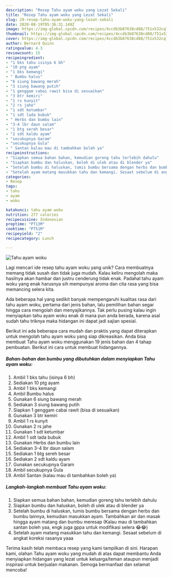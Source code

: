 ```yaml
---
description: "Resep Tahu ayam woku yang Lezat Sekali"
title: "Resep Tahu ayam woku yang Lezat Sekali"
slug: 29-resep-tahu-ayam-woku-yang-lezat-sekali
date: 2020-08-19T05:36:31.149Z
image: https://img-global.cpcdn.com/recipes/4ccdb3b87638cd88/751x532cq70/tahu-ayam-woku-foto-resep-utama.jpg
thumbnail: https://img-global.cpcdn.com/recipes/4ccdb3b87638cd88/751x532cq70/tahu-ayam-woku-foto-resep-utama.jpg
cover: https://img-global.cpcdn.com/recipes/4ccdb3b87638cd88/751x532cq70/tahu-ayam-woku-foto-resep-utama.jpg
author: Bernard Quinn
ratingvalue: 4.3
reviewcount: 15
recipeingredient:
- "1 bks tahu isinya 6 bh"
- "10 ptg ayam"
- "1 bks kemangi"
- " Bumbu halus"
- "6 siung bawang merah"
- "3 siung bawang putih"
- "1 genggam cabai rawit bisa di sesuaikan"
- "3 btr kemiri"
- "1 rs kunyit"
- "2 rs jahe"
- "1 sdt ketumbar"
- "1 sdt lada bubuk"
- " Herbs dan bumbu lain"
- "3-4 lbr daun salam"
- "1 btg sereh besar"
- "2 sdt kaldu ayam"
- "secukupnya Garam"
- "secukupnya Gula"
- " Santan kalau mau di tambahkan boleh ya"
recipeinstructions:
- "Siapkan semua bahan bahan, kemudian goreng tahu terlebih dahulu"
- "Siapkan bumbu dan haluskan, boleh di ulek atau di blender ya"
- "Setelah bumbu di haluskan, tumis bumbu bersama dengan herbs dan bumbu lainnya, kemudian masukkan ayam. Tambahkan air dan masak hingga ayam matang dan bumbu meresap (Kalau mau di tambahkan santan boleh yaa, engk juga gppa untuk modifikasi selera 😂😂)"
- "Setelah ayam matang masukkan tahu dan kemangi. Sesaat sebelum di angkat koreksi rasanya yaaa"
categories:
- Resep
tags:
- tahu
- ayam
- woku

katakunci: tahu ayam woku 
nutrition: 277 calories
recipecuisine: Indonesian
preptime: "PT13M"
cooktime: "PT51M"
recipeyield: "2"
recipecategory: Lunch

---
```



![Tahu ayam woku](https://img-global.cpcdn.com/recipes/4ccdb3b87638cd88/751x532cq70/tahu-ayam-woku-foto-resep-utama.jpg)

Lagi mencari ide resep tahu ayam woku yang unik? Cara membuatnya memang tidak susah dan tidak juga mudah. Kalau keliru mengolah maka hasilnya akan hambar dan justru cenderung tidak enak. Padahal tahu ayam woku yang enak harusnya sih mempunyai aroma dan cita rasa yang bisa memancing selera kita.



Ada beberapa hal yang sedikit banyak mempengaruhi kualitas rasa dari tahu ayam woku, pertama dari jenis bahan, lalu pemilihan bahan segar hingga cara mengolah dan menyajikannya. Tak perlu pusing kalau ingin menyiapkan tahu ayam woku enak di mana pun anda berada, karena asal sudah tahu triknya maka hidangan ini dapat jadi sajian spesial.


Berikut ini ada beberapa cara mudah dan praktis yang dapat diterapkan untuk mengolah tahu ayam woku yang siap dikreasikan. Anda bisa membuat Tahu ayam woku menggunakan 19 jenis bahan dan 4 tahap pembuatan. Berikut ini cara untuk membuat hidangannya.

<!--inarticleads1-->

##### Bahan-bahan dan bumbu yang dibutuhkan dalam menyiapkan Tahu ayam woku:

1. Ambil 1 bks tahu (isinya 6 bh)
1. Sediakan 10 ptg ayam
1. Ambil 1 bks kemangi
1. Ambil  Bumbu halus
1. Gunakan 6 siung bawang merah
1. Sediakan 3 siung bawang putih
1. Siapkan 1 genggam cabai rawit (bisa di sesuaikan)
1. Gunakan 3 btr kemiri
1. Ambil 1 rs kunyit
1. Gunakan 2 rs jahe
1. Gunakan 1 sdt ketumbar
1. Ambil 1 sdt lada bubuk
1. Gunakan  Herbs dan bumbu lain
1. Sediakan 3-4 lbr daun salam
1. Sediakan 1 btg sereh besar
1. Sediakan 2 sdt kaldu ayam
1. Gunakan secukupnya Garam
1. Ambil secukupnya Gula
1. Ambil  Santan (kalau mau di tambahkan boleh ya)




<!--inarticleads2-->

##### Langkah-langkah membuat Tahu ayam woku:

1. Siapkan semua bahan bahan, kemudian goreng tahu terlebih dahulu
1. Siapkan bumbu dan haluskan, boleh di ulek atau di blender ya
1. Setelah bumbu di haluskan, tumis bumbu bersama dengan herbs dan bumbu lainnya, kemudian masukkan ayam. Tambahkan air dan masak hingga ayam matang dan bumbu meresap (Kalau mau di tambahkan santan boleh yaa, engk juga gppa untuk modifikasi selera 😂😂)
1. Setelah ayam matang masukkan tahu dan kemangi. Sesaat sebelum di angkat koreksi rasanya yaaa




Terima kasih telah membaca resep yang kami tampilkan di sini. Harapan kami, olahan Tahu ayam woku yang mudah di atas dapat membantu Anda menyiapkan hidangan yang lezat untuk keluarga/teman ataupun menjadi inspirasi untuk berjualan makanan. Semoga bermanfaat dan selamat mencoba!
